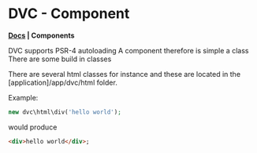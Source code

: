 # DVC - Component

**[Docs](/docs/) | Components**

DVC supports PSR-4 autoloading
A component therefore is simple a class
There are some build in classes

There are several html classes for instance and these are located in  the [application]/app/dvc/html folder.

Example:

```php
new dvc\html\div('hello world');
```

would produce

```html
<div>hello world</div>;
```
